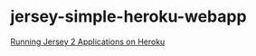 jersey-simple-heroku-webapp
===========================
[Running Jersey 2 Applications on Heroku](http://blog.dejavu.sk/2014/01/09/running-jersey-2-applications-on-heroku/)

